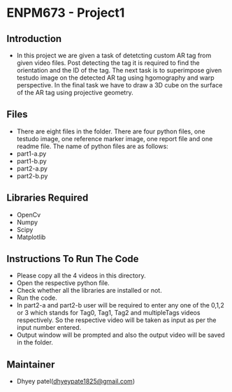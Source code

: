 # ENPM673 - Project1
## Introduction
* In this project we are given a task of detetcting custom AR tag from given video files. Post detecting the tag it is required to find the orientation and the ID of the tag. The next task is to superimpose given testudo image on the detected AR tag using hgomography and warp perspective. In the final task we have to draw a 3D cube on the surface of the AR tag using projective geometry.
## Files
* There are eight files in the folder. There are four python files, one testudo image, one reference marker image, one report file and one readme file. The name of python files are as follows:
* part1-a.py
* part1-b.py
* part2-a.py
* part2-b.py
## Libraries Required
* OpenCv
* Numpy
* Scipy
* Matplotlib
## Instructions To Run The Code
* Please copy all the 4 videos in this directory.
* Open the respective python file.
* Check whether all the libraries are installed or not.
* Run the code.
* In part2-a and part2-b user will be required to enter any one of the 0,1,2 or 3 which stands for Tag0, Tag1, Tag2 and multipleTags videos respectively. So the respective video will be taken as input as per the input number entered.
* Output window will be prompted and also the output video will be saved in the folder.
## Maintainer
* Dhyey patel(dhyeypate1825@gmail.com)
